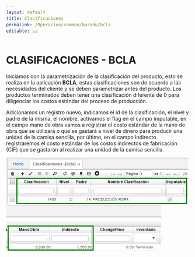```yaml
---
layout: default
title: Clasificaciones
permalink: /Operacion/common/bprodu/bcla
editable: si
---
```


# CLASIFICACIONES - BCLA


Iniciamos con la parametrización de la clasificación del producto, esto se realiza en la aplicación **BCLA**, estas clasificaciones son de acuerdo a las necesidades del cliente y se deben parametrizar antes del producto. Los productos terminados deben tener una clasificación diferente de 0 para diligenciar los costos estándar del proceso de producción.  

Adicionamos un registro nuevo, indicamos el id de la clasificación, el nivel y padre de la misma, el nombre, activamos el flag en el campo imputable, en el campo mano de obra vamos a registrar el costo estándar de la mano de obra que se utilizará o que se gastará a nivel de dinero para producir una unidad de la camisa sencilla, por último, en el campo Indirecto registraremos el costo estándar de los costos indirectos de fabricación (CIF) que se gastarán al realizar una unidad de la camisa sencilla.  


![](bcla1.png)![](bcla2.png)








